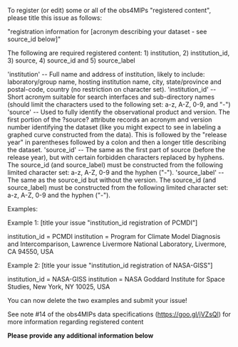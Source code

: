 <Please fill out the requested information and delete irrelevant information from the template below before submitting your issue.>  

To register (or edit) some or all of the obs4MIPs "registered content", please title this issue as follows:  

"registration information for [acronym describing your dataset - see source_id below]"

The following are required registered content: 1) institution, 2) institution_id, 3) source, 4) source_id and 5) source_label



'institution' -- Full name and address of institution, likely to include: laboratory/group name, hosting institution name, city, state/province and postal-code, country (no restriction on character set).
'institution_id' -- Short acronym suitable for search interfaces and sub-directory names (should limit the characters used to the following set: a-z, A-Z, 0-9, and "-") 
'source' -- Used to fully identify the observational product and version.  The first portion of the ?source? attribute records an acronym and version number identifying the dataset (like you might expect to see in labeling a graphed curve constructed from the data).   This is followed by the "release year" in parentheses followed by a colon and then a longer title describing the dataset. 
'source_id' -- The same as the first part of source (before the release year), but with certain forbidden characters replaced by hyphens. The source_id (and source_label) must be constructed from the following limited character set:  a-z, A-Z, 0-9 and the hyphen ("-").
'source_label' -- The same as the source_id but without the version.  The source_id (and source_label) must be constructed from the following limited character set:  a-z, A-Z, 0-9 and the hyphen ("-").


Examples:


Example 1: [title your issue "institution_id registration of PCMDI"]

institution_id = PCMDI
institution = Program for Climate Model Diagnosis and Intercomparison, Lawrence Livermore National Laboratory, Livermore, CA 94550, USA

Example 2: [title your issue "institution_id registration of NASA-GISS"]

institution_id = NASA-GISS
institution = NASA Goddard Institute for Space Studies, New York, NY 10025, USA 


You can now delete the two examples and submit your issue! 



See note #14 of the obs4MIPs data specifications (https://goo.gl/jVZsQl) for more information regarding registered content



**Please provide any additional information below**
